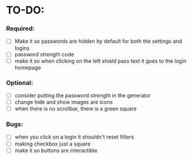 # TO-DO:

### Required:

- [ ] Make it so passwords are hidden by default for both the settings and logins
- [ ] password strength code
- [ ] make it so when clicking on the left shield pass text it goes to the login homepage

### Optional:

- [ ] consider putting the password strength in the generator
- [ ] change hide and show images are icons
- [ ] when there is no scrollbar, there is a green square

### Bugs:

- [ ] when you click on a login it shouldn't reset filters
- [ ] making checkbox just a square
- [ ] make it so buttons are interactible
